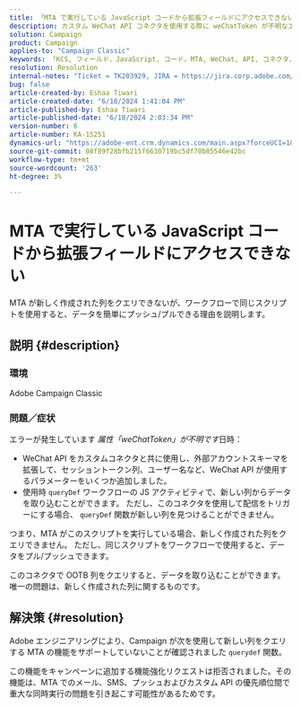 ```yaml
---
title: 「MTA で実行している JavaScript コードから拡張フィールドにアクセスできない」
description: カスタム WeChat API コネクタを使用する際に weChatToken が不明なエラーを解決する方法を説明します。
solution: Campaign
product: Campaign
applies-to: "Campaign Classic"
keywords: 「KCS, フィールド，JavaScript, コード，MTA, WeChat, API, コネクタ，weChatToken, エラー，カスタム，ワークフロー，スクリプト，OOTB」
resolution: Resolution
internal-notes: "Ticket = TK203929, JIRA = https://jira.corp.adobe.com/browse/NEO-20460, https://jira.corp.adobe.com/browse/NEO-20648"
bug: false
article-created-by: Eshaa Tiwari
article-created-date: "6/18/2024 1:41:04 PM"
article-published-by: Eshaa Tiwari
article-published-date: "6/18/2024 2:03:34 PM"
version-number: 6
article-number: KA-15251
dynamics-url: "https://adobe-ent.crm.dynamics.com/main.aspx?forceUCI=1&pagetype=entityrecord&etn=knowledgearticle&id=b39d8667-782d-ef11-840a-6045bd029b18"
source-git-commit: 08f89f28bfb215f6630719bc5df70b85546e42bc
workflow-type: tm+mt
source-wordcount: '263'
ht-degree: 3%

---
```


# MTA で実行している JavaScript コードから拡張フィールドにアクセスできない


MTA が新しく作成された列をクエリできないが、ワークフローで同じスクリプトを使用すると、データを簡単にプッシュ/プルできる理由を説明します。

## 説明 {#description}


### 環境

Adobe Campaign Classic

### <b>問題／症状</b>

エラーが発生しています *属性「weChatToken」が不明です*&#x200B;日時：

- WeChat API をカスタムコネクタと共に使用し、外部アカウントスキーマを拡張して、セッショントークン列、ユーザー名など、WeChat API が使用するパラメーターをいくつか追加しました。
- 使用時 `queryDef` ワークフローの JS アクティビティで、新しい列からデータを取り込むことができます。 ただし、このコネクタを使用して配信をトリガーにする場合、 `queryDef` 関数が新しい列を見つけることができません。


つまり、MTA がこのスクリプトを実行している場合、新しく作成された列をクエリできません。 ただし、同じスクリプトをワークフローで使用すると、データをプル/プッシュできます。

このコネクタで OOTB 列をクエリすると、データを取り込むことができます。 唯一の問題は、新しく作成された列に関するものです。


## 解決策 {#resolution}




Adobe<b> </b>エンジニアリングにより、Campaign が次を使用して新しい列をクエリする MTA の機能をサポートしていないことが確認されました `querydef` 関数。



この機能をキャンペーンに追加する機能強化リクエストは拒否されました。その機能は、MTA でのメール、SMS、プッシュおよびカスタム API の優先順位間で重大な同時実行の問題を引き起こす可能性があるためです。
